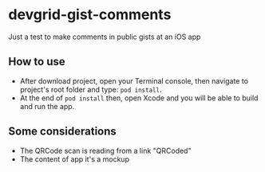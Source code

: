 # devgrid-gist-comments
Just a test to make comments in public gists at an iOS app

## How to use

* After download project, open your Terminal console, then navigate to project's root folder and type: `pod install`.
* At the end of `pod install` then, open Xcode and you will be able to build and run the app.

## Some considerations

* The QRCode scan is reading from a link "QRCoded"
* The content of app it's a mockup
